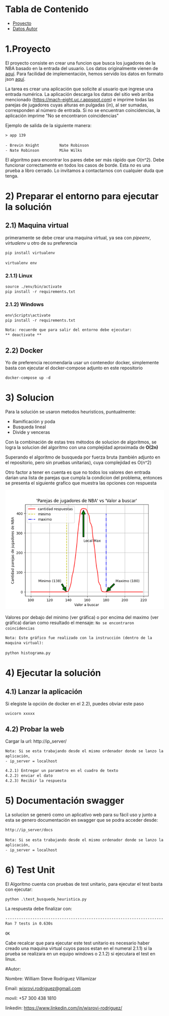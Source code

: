 # **Tabla de Contenido**
- [Proyecto](#1.Proyecto)
- [Datos Autor](#Autor)


# 1.Proyecto
El proyecto consiste en crear una funcion que busca los jugadores de la NBA
basado en la entrada del usuario. Los datos originalmente vienen de
[aquí](https://www.openintro.org/data/index.php?data=nba_heights). Para facilidad
de implementación, hemos servido los datos en formato json [aquí](https://mach-eight.uc.r.appspot.com/).

La tarea es crear una aplicación que solicite al usuario que ingrese una entrada
numérica. La aplicación descarga los datos del sitio web arriba mencionado
(https://mach-eight.uc.r.appspot.com) e imprime todas las parejas de jugadores
cuyas alturas en pulgadas (in), al ser sumadas, corresponden al número de entrada.
Si no se encuentran coincidencias, la aplicación imprime "No se encontraron coincidencias"

Ejemplo de salida de la siguiente manera:
```
> app 139

- Brevin Knight         Nate Robinson
- Nate Robinson         Mike Wilks
```

El algoritmo para encontrar los pares debe ser más rápido que O(n^2). Debe
funcionar correctamente en todos los casos de borde. Esta _no_ es una prueba a
libro cerrado. Lo invitamos a contactarnos con cualquier duda que tenga.


# 2) Preparar el entorno para ejecutar la solución

## 2.1) Maquina virtual
primeramente se debe crear una maquina virtual, ya sea con *pipeenv*, *virtualenv* u otro de su preferencia

```
pip install virtualenv

virtualenv env
```

### 2.1.1) Linux
```
source ./env/bin/activate
pip install -r requirements.txt
```

### 2.1.2) Windows
```
env\Scripts\activate
pip install -r requirements.txt
```

```
Nota: recuerde que para salir del entorno debe ejecutar:
** deactivate **
```


## 2.2) Docker
Yo de preferencia recomendaría usar un contenedor docker, 
simplemente basta con ejecutar el docker-compose adjunto en este repositorio
```
docker-compose up -d
```


# 3) Solucion
Para la solución se usaron metodos heuristicos, puntualmente:
- Ramificación y poda
- Busqueda lineal
- Divide y venceras

Con la combinación de estas tres métodos de solucion de algoritmos, se logra la solucion del algoritmo con una complejidad aproximada de **O(2n)**

Superando el algoritmo de busqueda por fuerza bruta (también adjunto en el repositorio, pero sin pruebas unitarias), cuya complejidad es O(n^2)

Otro factor a tener en cuenta es que no todos los valores den entrada darian una lista de parejas que cumpla la condicion del problema, entonces se presenta el siguiente grafico que muestra las opciones con respuesta

![Image text](lib/histograma_posibles_soluciones.png)

Valores por debajo del minimo (ver gráfica) o por encima del maximo (ver gráfica) darian como resultado el mensaje: ```No se encontraron coincidencias```


```
Nota: Este gráfico fue realizado con la instrucción (dentro de la maquina virtual):

python histograma.py
```

# 4) Ejecutar la solución

## 4.1) Lanzar la aplicación
Si elegiste la opción de docker en el 2.2), puedes obviar este paso
```
uvicorn xxxxx
```
## 4.2) Probar la web

Cargar la url: http://ip_server/
```
Nota: Si se esta trabajando desde el mismo ordenador donde se lanzo la aplicación, 
- ip_server = localhost
```

```
4.2.1) Entregar un parametro en el cuadro de texto
4.2.2) enviar el dato
4.2.3) Recibir la respuesta
```

# 5) Documentación swagger

La solucion se generó como un aplicativo web para su fácil uso y junto a esta se genero documentación en swagger que se podra acceder desde:
```
http://ip_server/docs

Nota: Si se esta trabajando desde el mismo ordenador donde se lanzo la aplicación, 
- ip_server = localhost
```


# 6) Test Unit
El Algoritmo cuenta con pruebas de test unitario, para ejecutar el test basta con ejecutar:
```
python .\test_busqueda_heuristica.py
```


La respuesta debe finalizar con:
```
----------------------------------------------------------------------
Ran 7 tests in 0.630s

OK
```

Cabe recalcar que para ejecutar este test unitario es necesario haber creado una maquina virtual cuyos pasos estan en el numeral 2.1.1) si la prueba se realizara en un equipo windows o 2.1.2) si ejecutara el test en linux.


#Autor:

Nombre: William Steve Rodriguez Villamizar

Email: wisrovi.rodriguez@gmail.com

movil: +57 300 438 1810

linkedin: https://www.linkedin.com/in/wisrovi-rodriguez/




